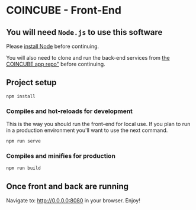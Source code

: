 # COINCUBE - Front-End

## You will need `Node.js` to use this software
Please <a href="https://nodejs.org">install Node</a> before continuing.

You will also need to clone and run the back-end services from <a href="https://github.com/coincubellc/app">the COINCUBE app repo"</a> before continuing.

## Project setup
```
npm install
```

### Compiles and hot-reloads for development
This is the way you should run the front-end for local use. 
If you plan to run in a production environment you'll want to use the next command.
```
npm run serve
```

### Compiles and minifies for production
```
npm run build
```

## Once front and back are running
Navigate to: http://0.0.0.0:8080 in your browser. Enjoy!